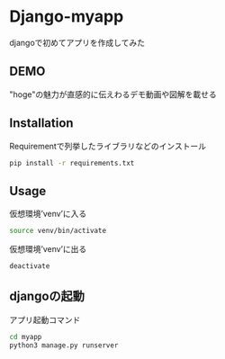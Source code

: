 # Django-myapp

djangoで初めてアプリを作成してみた

## DEMO

"hoge"の魅力が直感的に伝えわるデモ動画や図解を載せる

## Installation

Requirementで列挙したライブラリなどのインストール

```bash
pip install -r requirements.txt
```

## Usage

仮想環境’venv’に入る

```bash
source venv/bin/activate
```

仮想環境’venv’に出る

```bash
deactivate
```

## djangoの起動

アプリ起動コマンド

```bash
cd myapp
python3 manage.py runserver
```
